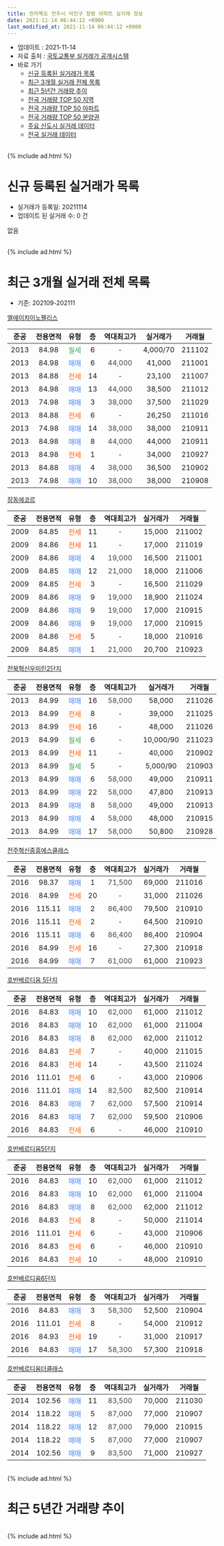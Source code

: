 ```yaml
---
title: 전라북도 전주시 덕진구 장동 아파트 실거래 정보
date: 2021-11-14 06:44:12 +0900
last_modified_at: 2021-11-14 06:44:12 +0900
---
```


* 업데이트 : 2021-11-14
* 자료 출처 : [국토교통부 실거래가 공개시스템](http://rt.molit.go.kr)
* 바로 가기
    * [신규 등록된 실거래가 목록](#신규-등록된-실거래가-목록)
    * [최근 3개월 실거래 전체 목록](#최근-3개월-실거래-전체-목록)
    * [최근 5년간 거래량 추이](#최근-5년간-거래량-추이)
    * [전국 거래량 TOP 50 지역](https://inasie.github.io/apt-trade-info/최근-3개월-전국에서-가장-거래가-많이-발생한-지역)
    * [전국 거래량 TOP 50 아파트](https://inasie.github.io/apt-trade-info/최근-3개월-전국에서-가장-거래가-많이-발생한-아파트)
    * [전국 거래량 TOP 50 분양권](https://inasie.github.io/apt-trade-info/최근-3개월-전국에서-가장-거래가-많이-발생한-분양권)
    * [주요 신도시 실거래 데이터](https://inasie.github.io/apt-trade-info/주요-신도시)
    * [전국 실거래 데이터](https://inasie.github.io/apt-trade-info/전국)
<br>
{% include ad.html %}
<br>

# 신규 등록된 실거래가 목록
* 실거래가 등록일: 20211114
* 업데이트 된 실거래 수: 0 건

없음

<br>
{% include ad.html %}
<br>

# 최근 3개월 실거래 전체 목록
* 기준: 202109-202111


[엘에이치이노팰리스](https://search.naver.com/search.naver?query=%EC%A0%84%EB%9D%BC%EB%B6%81%EB%8F%84+%EC%A0%84%EC%A3%BC%EC%8B%9C+%EB%8D%95%EC%A7%84%EA%B5%AC+%EC%9E%A5%EB%8F%99+%EC%97%98%EC%97%90%EC%9D%B4%EC%B9%98%EC%9D%B4%EB%85%B8%ED%8C%B0%EB%A6%AC%EC%8A%A4)

|준공|전용면적|유형|층|역대최고가|실거래가|거래월|
|:---:|:---:|:---:|:---:|:---:|:---:|:---:|
|2013|84.98|<span style="color:#34a853">월세</span>|6|<span style="color:#444444">-</span>|4,000/70|211102|
|2013|84.98|<span style="color:#4285f3">매매</span>|6|<span style="color:#444444">44,000</span>|41,000|211001|
|2013|84.88|<span style="color:#ff5a00">전세</span>|14|<span style="color:#444444">-</span>|23,100|211007|
|2013|84.98|<span style="color:#4285f3">매매</span>|13|<span style="color:#444444">44,000</span>|38,500|211012|
|2013|74.98|<span style="color:#4285f3">매매</span>|3|<span style="color:#444444">38,000</span>|37,500|211029|
|2013|84.88|<span style="color:#ff5a00">전세</span>|6|<span style="color:#444444">-</span>|26,250|211016|
|2013|74.98|<span style="color:#4285f3">매매</span>|14|<span style="color:#444444">38,000</span>|38,000|210911|
|2013|84.98|<span style="color:#4285f3">매매</span>|8|<span style="color:#444444">44,000</span>|44,000|210911|
|2013|84.98|<span style="color:#ff5a00">전세</span>|1|<span style="color:#444444">-</span>|34,000|210927|
|2013|84.88|<span style="color:#4285f3">매매</span>|4|<span style="color:#444444">38,000</span>|36,500|210902|
|2013|74.98|<span style="color:#4285f3">매매</span>|10|<span style="color:#444444">38,000</span>|38,000|210908|

[장동에코르](https://search.naver.com/search.naver?query=%EC%A0%84%EB%9D%BC%EB%B6%81%EB%8F%84+%EC%A0%84%EC%A3%BC%EC%8B%9C+%EB%8D%95%EC%A7%84%EA%B5%AC+%EC%9E%A5%EB%8F%99+%EC%9E%A5%EB%8F%99%EC%97%90%EC%BD%94%EB%A5%B4)

|준공|전용면적|유형|층|역대최고가|실거래가|거래월|
|:---:|:---:|:---:|:---:|:---:|:---:|:---:|
|2009|84.85|<span style="color:#ff5a00">전세</span>|11|<span style="color:#444444">-</span>|15,000|211002|
|2009|84.86|<span style="color:#ff5a00">전세</span>|11|<span style="color:#444444">-</span>|17,000|211019|
|2009|84.86|<span style="color:#4285f3">매매</span>|4|<span style="color:#444444">19,000</span>|16,500|211001|
|2009|84.85|<span style="color:#4285f3">매매</span>|12|<span style="color:#444444">21,000</span>|18,000|211006|
|2009|84.85|<span style="color:#ff5a00">전세</span>|3|<span style="color:#444444">-</span>|16,500|211029|
|2009|84.86|<span style="color:#4285f3">매매</span>|9|<span style="color:#444444">19,000</span>|18,900|211024|
|2009|84.86|<span style="color:#4285f3">매매</span>|9|<span style="color:#444444">19,000</span>|17,000|210915|
|2009|84.86|<span style="color:#4285f3">매매</span>|9|<span style="color:#444444">19,000</span>|17,000|210915|
|2009|84.86|<span style="color:#ff5a00">전세</span>|5|<span style="color:#444444">-</span>|18,000|210916|
|2009|84.85|<span style="color:#4285f3">매매</span>|1|<span style="color:#444444">21,000</span>|20,700|210923|

[전북혁신우미린2단지](https://search.naver.com/search.naver?query=%EC%A0%84%EB%9D%BC%EB%B6%81%EB%8F%84+%EC%A0%84%EC%A3%BC%EC%8B%9C+%EB%8D%95%EC%A7%84%EA%B5%AC+%EC%9E%A5%EB%8F%99+%EC%A0%84%EB%B6%81%ED%98%81%EC%8B%A0%EC%9A%B0%EB%AF%B8%EB%A6%B02%EB%8B%A8%EC%A7%80)

|준공|전용면적|유형|층|역대최고가|실거래가|거래월|
|:---:|:---:|:---:|:---:|:---:|:---:|:---:|
|2013|84.99|<span style="color:#4285f3">매매</span>|16|<span style="color:#444444">58,000</span>|58,000|211026|
|2013|84.99|<span style="color:#ff5a00">전세</span>|8|<span style="color:#444444">-</span>|39,000|211025|
|2013|84.99|<span style="color:#ff5a00">전세</span>|16|<span style="color:#444444">-</span>|48,000|211026|
|2013|84.99|<span style="color:#34a853">월세</span>|6|<span style="color:#444444">-</span>|10,000/90|211023|
|2013|84.99|<span style="color:#ff5a00">전세</span>|11|<span style="color:#444444">-</span>|40,000|210902|
|2013|84.99|<span style="color:#34a853">월세</span>|5|<span style="color:#444444">-</span>|5,000/90|210903|
|2013|84.99|<span style="color:#4285f3">매매</span>|6|<span style="color:#444444">58,000</span>|49,000|210911|
|2013|84.99|<span style="color:#4285f3">매매</span>|22|<span style="color:#444444">58,000</span>|47,800|210913|
|2013|84.99|<span style="color:#4285f3">매매</span>|8|<span style="color:#444444">58,000</span>|49,000|210913|
|2013|84.99|<span style="color:#4285f3">매매</span>|4|<span style="color:#444444">58,000</span>|48,000|210915|
|2013|84.99|<span style="color:#4285f3">매매</span>|17|<span style="color:#444444">58,000</span>|50,800|210928|

[전주혁신중흥에스클래스](https://search.naver.com/search.naver?query=%EC%A0%84%EB%9D%BC%EB%B6%81%EB%8F%84+%EC%A0%84%EC%A3%BC%EC%8B%9C+%EB%8D%95%EC%A7%84%EA%B5%AC+%EC%9E%A5%EB%8F%99+%EC%A0%84%EC%A3%BC%ED%98%81%EC%8B%A0%EC%A4%91%ED%9D%A5%EC%97%90%EC%8A%A4%ED%81%B4%EB%9E%98%EC%8A%A4)

|준공|전용면적|유형|층|역대최고가|실거래가|거래월|
|:---:|:---:|:---:|:---:|:---:|:---:|:---:|
|2016|98.37|<span style="color:#4285f3">매매</span>|1|<span style="color:#444444">71,500</span>|69,000|211016|
|2016|84.99|<span style="color:#ff5a00">전세</span>|20|<span style="color:#444444">-</span>|31,000|211026|
|2016|115.11|<span style="color:#4285f3">매매</span>|2|<span style="color:#444444">86,400</span>|79,500|210910|
|2016|115.11|<span style="color:#ff5a00">전세</span>|2|<span style="color:#444444">-</span>|64,500|210910|
|2016|115.11|<span style="color:#4285f3">매매</span>|6|<span style="color:#444444">86,400</span>|86,400|210904|
|2016|84.99|<span style="color:#ff5a00">전세</span>|16|<span style="color:#444444">-</span>|27,300|210918|
|2016|84.99|<span style="color:#4285f3">매매</span>|7|<span style="color:#444444">61,000</span>|61,000|210923|

[호반베르디움 5단지](https://search.naver.com/search.naver?query=%EC%A0%84%EB%9D%BC%EB%B6%81%EB%8F%84+%EC%A0%84%EC%A3%BC%EC%8B%9C+%EB%8D%95%EC%A7%84%EA%B5%AC+%EC%9E%A5%EB%8F%99+%ED%98%B8%EB%B0%98%EB%B2%A0%EB%A5%B4%EB%94%94%EC%9B%80+5%EB%8B%A8%EC%A7%80)

|준공|전용면적|유형|층|역대최고가|실거래가|거래월|
|:---:|:---:|:---:|:---:|:---:|:---:|:---:|
|2016|84.83|<span style="color:#4285f3">매매</span>|10|<span style="color:#444444">62,000</span>|61,000|211012|
|2016|84.83|<span style="color:#4285f3">매매</span>|10|<span style="color:#444444">62,000</span>|61,000|211004|
|2016|84.83|<span style="color:#4285f3">매매</span>|8|<span style="color:#444444">62,000</span>|62,000|211012|
|2016|84.83|<span style="color:#ff5a00">전세</span>|7|<span style="color:#444444">-</span>|40,000|211015|
|2016|84.83|<span style="color:#ff5a00">전세</span>|14|<span style="color:#444444">-</span>|43,500|211024|
|2016|111.01|<span style="color:#ff5a00">전세</span>|6|<span style="color:#444444">-</span>|43,000|210906|
|2016|111.01|<span style="color:#4285f3">매매</span>|14|<span style="color:#444444">82,500</span>|82,500|210914|
|2016|84.83|<span style="color:#4285f3">매매</span>|7|<span style="color:#444444">62,000</span>|57,500|210914|
|2016|84.83|<span style="color:#4285f3">매매</span>|7|<span style="color:#444444">62,000</span>|59,500|210906|
|2016|84.83|<span style="color:#ff5a00">전세</span>|6|<span style="color:#444444">-</span>|46,000|210910|


<script async src="//pagead2.googlesyndication.com/pagead/js/adsbygoogle.js"></script>
<!-- 기본 -->
<ins class="adsbygoogle"
     style="display:block"
     data-ad-client="ca-pub-2446590836940007"
     data-ad-slot="1659523306"
     data-ad-format="auto"
     data-full-width-responsive="true"></ins>
<script>
(adsbygoogle = window.adsbygoogle || []).push({});
</script>


[호반베르디움5단지](https://search.naver.com/search.naver?query=%EC%A0%84%EB%9D%BC%EB%B6%81%EB%8F%84+%EC%A0%84%EC%A3%BC%EC%8B%9C+%EB%8D%95%EC%A7%84%EA%B5%AC+%EC%9E%A5%EB%8F%99+%ED%98%B8%EB%B0%98%EB%B2%A0%EB%A5%B4%EB%94%94%EC%9B%805%EB%8B%A8%EC%A7%80)

|준공|전용면적|유형|층|역대최고가|실거래가|거래월|
|:---:|:---:|:---:|:---:|:---:|:---:|:---:|
|2016|84.83|<span style="color:#4285f3">매매</span>|10|<span style="color:#444444">62,000</span>|61,000|211012|
|2016|84.83|<span style="color:#4285f3">매매</span>|10|<span style="color:#444444">62,000</span>|61,000|211004|
|2016|84.83|<span style="color:#4285f3">매매</span>|8|<span style="color:#444444">62,000</span>|62,000|211012|
|2016|84.83|<span style="color:#ff5a00">전세</span>|8|<span style="color:#444444">-</span>|50,000|211014|
|2016|111.01|<span style="color:#ff5a00">전세</span>|6|<span style="color:#444444">-</span>|43,000|210906|
|2016|84.83|<span style="color:#ff5a00">전세</span>|6|<span style="color:#444444">-</span>|46,000|210910|
|2016|84.83|<span style="color:#ff5a00">전세</span>|10|<span style="color:#444444">-</span>|48,000|210910|

[호반베르디움6단지](https://search.naver.com/search.naver?query=%EC%A0%84%EB%9D%BC%EB%B6%81%EB%8F%84+%EC%A0%84%EC%A3%BC%EC%8B%9C+%EB%8D%95%EC%A7%84%EA%B5%AC+%EC%9E%A5%EB%8F%99+%ED%98%B8%EB%B0%98%EB%B2%A0%EB%A5%B4%EB%94%94%EC%9B%806%EB%8B%A8%EC%A7%80)

|준공|전용면적|유형|층|역대최고가|실거래가|거래월|
|:---:|:---:|:---:|:---:|:---:|:---:|:---:|
|2016|84.83|<span style="color:#4285f3">매매</span>|3|<span style="color:#444444">58,300</span>|52,500|210904|
|2016|111.01|<span style="color:#ff5a00">전세</span>|8|<span style="color:#444444">-</span>|54,000|210912|
|2016|84.93|<span style="color:#ff5a00">전세</span>|19|<span style="color:#444444">-</span>|31,000|210917|
|2016|84.83|<span style="color:#4285f3">매매</span>|17|<span style="color:#444444">58,300</span>|57,300|210918|

[호반베르디움더클래스](https://search.naver.com/search.naver?query=%EC%A0%84%EB%9D%BC%EB%B6%81%EB%8F%84+%EC%A0%84%EC%A3%BC%EC%8B%9C+%EB%8D%95%EC%A7%84%EA%B5%AC+%EC%9E%A5%EB%8F%99+%ED%98%B8%EB%B0%98%EB%B2%A0%EB%A5%B4%EB%94%94%EC%9B%80%EB%8D%94%ED%81%B4%EB%9E%98%EC%8A%A4)

|준공|전용면적|유형|층|역대최고가|실거래가|거래월|
|:---:|:---:|:---:|:---:|:---:|:---:|:---:|
|2014|102.56|<span style="color:#4285f3">매매</span>|11|<span style="color:#444444">83,500</span>|70,000|211030|
|2014|118.22|<span style="color:#4285f3">매매</span>|5|<span style="color:#444444">87,000</span>|77,000|210907|
|2014|118.22|<span style="color:#4285f3">매매</span>|12|<span style="color:#444444">87,000</span>|79,000|210915|
|2014|118.22|<span style="color:#4285f3">매매</span>|5|<span style="color:#444444">87,000</span>|77,000|210907|
|2014|102.56|<span style="color:#4285f3">매매</span>|9|<span style="color:#444444">83,500</span>|71,000|210927|


<br>
{% include ad.html %}
<br>

# 최근 5년간 거래량 추이


<div style="width:100%;">
    <canvas id="deal_progress" height="200"></canvas>
</div>

<script>
new Chart(document.getElementById("deal_progress"), {
    type: 'line',
    data: {
        labels: ['201611','201612','201701','201702','201703','201704','201705','201706','201707','201708','201709','201710','201711','201712','201801','201802','201803','201804','201805','201806','201807','201808','201809','201810','201811','201812','201901','201902','201903','201904','201905','201906','201907','201908','201909','201910','201911','201912','202001','202002','202003','202004','202005','202006','202007','202008','202009','202010','202011','202012','202101','202102','202103','202104','202105','202106','202107','202108','202109','202110','202111'],
        datasets: [{
            label: '매매',
            pointRadius: 1,
            data: [16, 15, 14, 19, 11, 10, 18, 19, 20, 12, 20, 9, 20, 18, 137, 31, 24, 18, 16, 24, 23, 20, 39, 39, 28, 31, 32, 25, 18, 10, 18, 13, 26, 30, 32, 39, 103, 131, 53, 57, 29, 14, 30, 73, 48, 63, 39, 51, 63, 31, 8, 9, 8, 14, 24, 8, 17, 19, 24, 15, 0],
            borderColor: "rgba(255, 201, 14, 1)",
            backgroundColor: "rgba(255, 201, 14, 0.5)",
            fill: false,
            lineTension: 0
        },{
            label: '전월세',
            pointRadius: 1,
            data: [38, 28, 16, 13, 8, 4, 7, 8, 8, 5, 8, 10, 8, 17, 12, 15, 16, 11, 14, 23, 39, 21, 18, 23, 15, 27, 24, 10, 8, 20, 9, 9, 16, 12, 12, 13, 14, 29, 38, 35, 18, 10, 9, 13, 33, 45, 40, 51, 30, 23, 20, 16, 14, 26, 13, 14, 13, 10, 13, 12, 1],
            borderColor: "rgba(0, 141, 185, 1)",
            backgroundColor: "rgba(0, 141, 185, 0.5)",
            fill: false,
            lineTension: 0
        }
        ]
    },
    options: {
        responsive: true,
        title: {
            display: false
        },
        tooltips: {
            mode: 'index',
            intersect: false
        },
        hover: {
            mode: 'nearest',
            intersect: true
        },
        scales: {
            xAxes: [{
                display: true,
                scaleLabel: {
                    display: true,
                    labelString: '년/월'
                }
            }],
            yAxes: [{
                display: true,
                ticks: {
                    suggestedMin: 0,
                },
                scaleLabel: {
                    display: true,
                    labelString: '실거래 수'
                }
            }]
        }
    }
});

</script>


<br>
{% include ad.html %}
<br>

